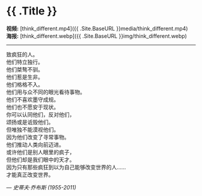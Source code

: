 # {{ .Title }}

**视频:** [think_different.mp4]({{ .Site.BaseURL }}media/think_different.mp4)  
**海报:** [think_different.webp]({{ .Site.BaseURL }}img/think_different.webp)

---

致疯狂的人。  
他们特立独行。  
他们桀骜不驯。  
他们惹是生非。  
他们格格不入。  
他们用与众不同的眼光看待事物。  
他们不喜欢墨守成规。  
他们也不愿安于现状。  
你可以认同他们，反对他们，  
颂扬或是诋毁他们。  
但唯独不能漠视他们。  
因为他们改变了寻常事物。  
他们推动人类向前迈进。  
或许他们是别人眼里的疯子，  
但他们却是我们眼中的天才。  
因为只有那些疯狂到以为自己能够改变世界的人……  
才能真正改变世界。

*— 史蒂夫·乔布斯 (1955-2011)* 